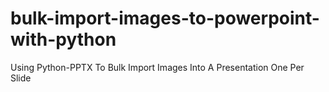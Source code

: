 # bulk-import-images-to-powerpoint-with-python
Using Python-PPTX To Bulk Import Images Into A Presentation One Per Slide

